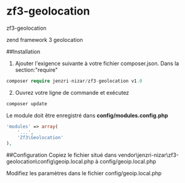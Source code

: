 # zf3-geolocation
zf3-geolocation

zend framework 3 geolocation

##Installation

1) Ajouter l'exigence suivante à votre fichier composer.json.
Dans la section:"require"

```php
composer require jenzri-nizar/zf3-geolocation v1.0
```
2) Ouvrez votre ligne de commande et exécutez

```php
composer update
```

Le module doit être enregistré dans **config/modules.config.php**
```php
'modules' => array(
    '...',
    'Zf3\Geolocation'
),
```

##Configuration
Copiez le fichier situé dans vendor\jenzri-nizar\zf3-geolocation\config\geoip.local.php à config/geoip.local.php

Modifiez les paramètres dans le fichier config/geoip.local.php